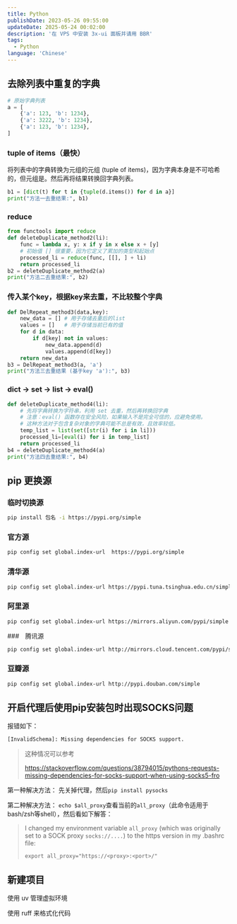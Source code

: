```yaml
---
title: Python
publishDate: 2023-05-26 09:55:00
updateDate: 2025-05-24 00:02:00
description: '在 VPS 中安装 3x-ui 面板并请用 BBR'
tags:
  - Python
language: 'Chinese'
---
```


## 去除列表中重复的字典

```python
# 原始字典列表
a = [
    {'a': 123, 'b': 1234},
    {'a': 3222, 'b': 1234},
    {'a': 123, 'b': 1234},
]
```

### tuple of items（最快）

将列表中的字典转换为元组的元组 (tuple of items)，因为字典本身是不可哈希的，但元组是。然后再将结果转换回字典列表。

```python
b1 = [dict(t) for t in {tuple(d.items()) for d in a}]
print("方法一去重结果:", b1)
```

### reduce

```python
from functools import reduce
def deleteDuplicate_method2(li):
    func = lambda x, y: x if y in x else x + [y]
    # 初始值 [] 很重要，因为它定义了累加的类型和起始点
    processed_li = reduce(func, [[], ] + li)
    return processed_li
b2 = deleteDuplicate_method2(a)
print("方法二去重结果:", b2)
```

### 传入某个key，根据key来去重，不比较整个字典

```python
def DelRepeat_method3(data,key):
    new_data = [] # 用于存储去重后的list
    values = []   # 用于存储当前已有的值
    for d in data:
        if d[key] not in values:
            new_data.append(d)
            values.append(d[key])
    return new_data
b3 = DelRepeat_method3(a, 'a')
print("方法三去重结果 (基于key 'a'):", b3)
```

### dict -> set -> list -> eval()

```python
def deleteDuplicate_method4(li):
    # 先将字典转换为字符串，利用 set 去重，然后再转换回字典
    # 注意：eval() 函数存在安全风险，如果输入不是完全可信的，应避免使用。
    # 这种方法对于包含复杂对象的字典可能不总是有效，且效率较低。
    temp_list = list(set([str(i) for i in li]))
    processed_li=[eval(i) for i in temp_list]
    return processed_li
b4 = deleteDuplicate_method4(a)
print("方法四去重结果:", b4)
```

## pip 更换源

### 临时切换源

```bash
pip install 包名 -i https://pypi.org/simple
```

### 官方源

```bash
pip config set global.index-url  https://pypi.org/simple
```

### 清华源

```bash
pip config set global.index-url https://pypi.tuna.tsinghua.edu.cn/simple
```

### 阿里源

```bash
pip config set global.index-url https://mirrors.aliyun.com/pypi/simple
```

###　腾讯源

```bash
pip config set global.index-url http://mirrors.cloud.tencent.com/pypi/simple
```

### 豆瓣源

```bash
pip config set global.index-url http://pypi.douban.com/simple
```

## 开启代理后使用pip安装包时出现SOCKS问题

报错如下：

```bash
[InvalidSchema]: Missing dependencies for SOCKS support.
```

> 这种情况可以参考
>
> https://stackoverflow.com/questions/38794015/pythons-requests-missing-dependencies-for-socks-support-when-using-socks5-fro

第一种解决方法：
先关掉代理，然后`pip install pysocks`

第二种解决方法：
`echo $all_proxy`查看当前的`all_proxy`（此命令适用于bash/zsh等shell），然后看如下解答：

> I changed my environment variable `all_proxy` (which was originally set to a SOCK proxy `socks://....`) to the https version in my .bashrc file:
>
> `export all_proxy="https://<proxy>:<port>/"`

## 新建项目

使用 uv 管理虚拟环境

使用 ruff 来格式化代码
